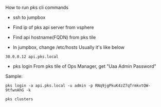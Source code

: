 How to run pks cli commands

- ssh to jumpbox

- Find ip of pks api server from vsphere

- Find api hostname(FQDN) from pks tile

- In jumpbox, change /etc/hosts
Usually it's like below
```
30.0.0.12 api.pks.local
```

- pks login
From pks tile of Ops Manager, get "Uaa Admin Password"

Sample:
```
pks login -a api.pks.local -u admin -p RNq9jgPkuK4zZ7qTrmkvtQW-9tfwnAhG -k

pks clusters
```
